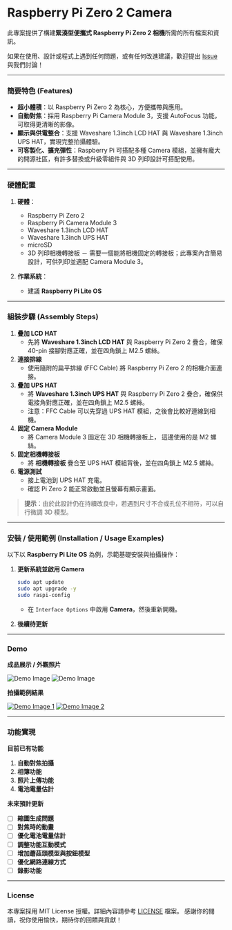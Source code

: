 
# Raspberry Pi Zero 2 Camera

此專案提供了構建**緊湊型便攜式 Raspberry Pi Zero 2 相機**所需的所有檔案和資訊。

如果在使用、設計或程式上遇到任何問題，或有任何改進建議，歡迎提出 [Issue](../../issues) 與我們討論！

---

### 簡要特色 (Features)

- **超小體積**：以 Raspberry Pi Zero 2 為核心，方便攜帶與應用。
- **自動對焦**：採用 Raspberry Pi Camera Module 3，支援 AutoFocus 功能，可取得更清晰的影像。
- **顯示與供電整合**：支援 Waveshare 1.3inch LCD HAT 與 Waveshare 1.3inch UPS HAT，實現完整拍攝體驗。
- **可客製化、擴充彈性**：Raspberry Pi 可搭配多種 Camera 模組，並擁有龐大的開源社區，有許多替換或升級零組件與 3D 列印設計可搭配使用。
---

### 硬體配置
1. **硬體**：
   - Raspberry Pi Zero 2
   - Raspberry Pi Camera Module 3
   - Waveshare 1.3inch LCD HAT
   - Waveshare 1.3inch UPS HAT
   - microSD
   - 3D 列印相機轉接板 － 需要一個能將相機固定的轉接板；此專案內含簡易設計，可供列印並適配 Camera Module 3。

2. **作業系統**：
   - 建議 **Raspberry Pi Lite OS**

---

### 組裝步驟 (Assembly Steps)

1. **疊加 LCD HAT**
   - 先將 **Waveshare 1.3inch LCD HAT** 與 Raspberry Pi Zero 2 疊合，確保 40-pin 接腳對應正確，並在四角鎖上 M2.5 螺絲。  
2. **連接排線**  
   - 使用隨附的扁平排線 (FFC Cable) 將 Raspberry Pi Zero 2 的相機介面連接。
3. **疊加 UPS HAT**  
   - 將 **Waveshare 1.3inch UPS HAT** 與 Raspberry Pi Zero 2 疊合，確保供電接角對應正確，並在四角鎖上 M2.5 螺絲。
   - 注意：FFC Cable 可以先穿過 UPS HAT 模組，之後會比較好連線到相機。
4. **固定 Camera Module**
   - 將 Camera Module 3 固定在 3D 相機轉接板上， 這邊使用的是 M2 螺絲。
5. **固定相機轉接板** 
   - 將 **相機轉接板** 疊合至 UPS HAT 模組背後，並在四角鎖上 M2.5 螺絲。
5. **電源測試**  
   - 接上電池到 UPS HAT 充電。  
   - 確認 Pi Zero 2 能正常啟動並且螢幕有顯示畫面。

> **提示**：由於此設計仍在持續改良中，若遇到尺寸不合或孔位不相符，可以自行微調 3D 模型。

---

### 安裝 / 使用範例 (Installation / Usage Examples)

以下以 **Raspberry Pi Lite OS** 為例，示範基礎安裝與拍攝操作：

1. **更新系統並啟用 Camera**
   ```bash
   sudo apt update
   sudo apt upgrade -y
   sudo raspi-config
   ```
   - 在 `Interface Options` 中啟用 **Camera**，然後重新開機。

2. **後續待更新**

---

### Demo

**成品展示 / 外觀照片**

![Demo Image](https://github.com/SeanLo940076/RaspberryPi-0-2W-Camera/blob/main/Demo/Camera1.jpg)
![Demo Image](https://github.com/SeanLo940076/RaspberryPi-0-2W-Camera/blob/main/Demo/Camera2.jpg)

**拍攝範例結果**

[![Demo Image 1](https://github.com/SeanLo940076/RaspberryPi-0-2W-Camera/blob/main/Demo/Photo1_thumbnail.jpg)](https://github.com/SeanLo940076/RaspberryPi-0-2W-Camera/blob/main/Demo/Photo1.jpg)
[![Demo Image 2](https://github.com/SeanLo940076/RaspberryPi-0-2W-Camera/blob/main/Demo/Photo2_thumbnail.jpg)](https://github.com/SeanLo940076/RaspberryPi-0-2W-Camera/blob/main/Demo/Photo2.jpg)

---

### 功能實現

**目前已有功能**
1. **自動對焦拍攝**
2. **相簿功能**
3. **照片上傳功能**
4. **電池電量估計**

**未來預計更新**

- [ ] **縮圖生成問題**
- [ ] **對焦時的動畫**
- [ ] **優化電池電量估計**
- [ ] **調整功能互動模式**
- [ ] **增加蘑菇頭模型與按鈕模型**
- [ ] **優化網路連線方式**
- [ ] **錄影功能**

---

### License

本專案採用 MIT License 授權。詳細內容請參考 [LICENSE](LICENSE) 檔案。
感謝你的閱讀，祝你使用愉快，期待你的回饋與貢獻！
```
